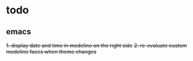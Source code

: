 # todo

## emacs
~~1. display date and time in modeline on the right side~~
~~2. re-evaluate custom modeline faces when theme changes~~
